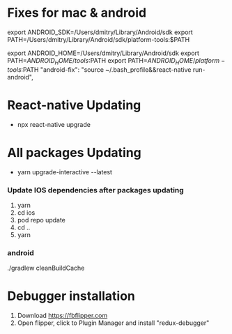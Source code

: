 

# Fixes for mac & android

export ANDROID_SDK=/Users/dmitry/Library/Android/sdk
export PATH=/Users/dmitry/Library/Android/sdk/platform-tools:\$PATH

export ANDROID_HOME=/Users/dmitry/Library/Android/sdk
export PATH=$ANDROID_HOME/tools:$PATH
export PATH=$ANDROID_HOME/platform-tools:$PATH
"android-fix": "source ~/.bash_profile&&react-native run-android",

# React-native Updating

- npx react-native upgrade

# All packages Updating

- yarn upgrade-interactive --latest

### Update IOS dependencies after packages updating

1. yarn
2. cd ios
3. pod repo update
4. cd ..
5. yarn

### android

./gradlew cleanBuildCache

# Debugger installation

1. Download https://fbflipper.com
2. Open flipper, click to Plugin Manager and install "redux-debugger"

